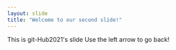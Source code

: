 ```yaml
---
layout: slide
title: "Welcome to our second slide!"
---
```

This is git-Hub2021's slide
Use the left arrow to go back!
